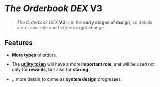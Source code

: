 # *The Orderbook DEX* **V3**

> *The Orderbook DEX* **V3** is in the **early stages of design**, so details aren't available and features might change.

## Features

  * **More types** of orders.

  * The [**utility token**](utility-token.md) will have a more **important role**, and will be used not only for **rewards**, but also for **staking**.

  * ...more details to come as **system design** progresses.
